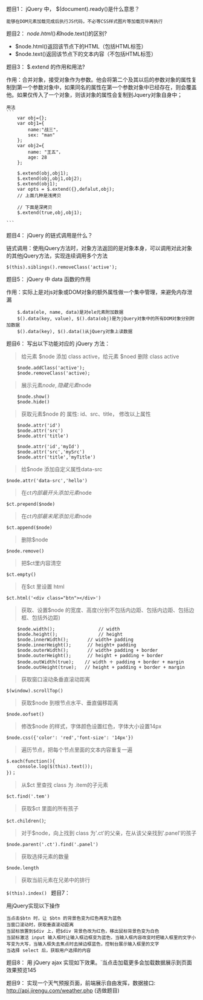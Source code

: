 题目1： jQuery 中， $(document).ready()是什么意思？

    能够在DOM元素加载完成后执行JS代码，不必等CSS样式图片等加载完毕再执行

题目2： $node.html()和$node.text()的区别?
* $node.html()返回该节点下的HTML（包括HTML标签）
* $node.text()返回该节点下的文本内容（不包括HTML标签）

题目3： $.extend 的作用和用法? 
    
  作用：合并对象，接受对象作为参数。他会将第二个及其以后的参数对象的属性复制到第一个参数对象中，如果同名的属性在第一个参数对象中已经存在，则会覆盖他。如果仅传入了一个对象，则该对象的属性会复制到Jquery对象自身中；

    用法
    ```
        var obj={};
        var obj1={
            name:"战三"，
            sex: "man"
        };
        var obj2={
            name: "王五"，
            age: 28
        };

        $.extend(obj,obj1);
        $.extend(obj,obj1,obj2);
        $.extend(obj1);
        var opts = $.extend({},defalut,obj);
        // 上面几种是浅拷贝  

        // 下面是深拷贝 
        $.extend(true,obj,obj1);
   
    ```   

题目4： jQuery 的链式调用是什么？

链式调用：使用jQuery方法时，对象方法返回的是对象本身，可以调用对此对象的其他jQuery方法，实现连续调用多个方法

`$(this).siblings().removeClass('active');`

题目5： jQuery 中 data 函数的作用

作用：实际上是对js对象或DOM对象的额外属性做一个集中管理，来避免内存泄漏
```
    $.data(ele, name, data)是对ele元素附加数据
    $().data(key, value), $().data(obj)是为jQuery对象中的所有DOM对象分别附加数据
    $().data(key), $().data()从jQuery对象上读数据
```
题目6： 写出以下功能对应的 jQuery 方法：

> 给元素 $node 添加 class active，给元素 $noed 删除 class active
```
    $node.addClass('active');
    $node.removeClass('active);
```

>展示元素$node, 隐藏元素$node
```
    $node.show()
    $node.hide()
```

>获取元素$node 的 属性: id、src、title， 修改以上属性
```
    $node.attr('id')
    $node.attr('src')
    $node.attr('title')

    $node.attr('id','myId')
    $node.attr('src','mySrc')
    $node.attr('title','myTitle')
```
>给$node 添加自定义属性data-src

`$node.attr('data-src','hello')`

>在$ct 内部最开头添加元素$node

`$ct.prepend($node)`

>在$ct 内部最末尾添加元素$node

`$ct.append($node)`

>删除$node

`$node.remove()`

>把$ct里内容清空

`$ct.empty()`

>在$ct 里设置 html <div class="btn"></div>

`$ct.html('<div class="btn"></div>')`

>获取、设置$node 的宽度、高度(分别不包括内边距、包括内边距、包括边框、包括外边距)

```
    $node.width();                // width
    $node.height();               // height
    $node.innerWidth();       // width+ padding
    $node.innerHeight();      // height+ padding
    $node.outerWidth();       // width+ padding + border
    $node.outerHeight();      // height + padding + border
    $node.outWidth(true);    // width ＋ padding + border + margin
    $node.outHeight(true);   // height + padding + border + margin
```

>获取窗口滚动条垂直滚动距离

`$(window).scrollTop()`

>获取$node 到根节点水平、垂直偏移距离

`$node.oofset()`

>修改$node 的样式，字体颜色设置红色，字体大小设置14px

`$node.css({'color': 'red','font-size': '14px'})`

>遍历节点，把每个节点里面的文本内容重复一遍

```
$.each(function(){
    console.log($(this).text());
})；
```
>从$ct 里查找 class 为 .item的子元素

`$ct.find('.tem')`
>获取$ct 里面的所有孩子

`$ct.children()`;

>对于$node，向上找到 class 为'.ct'的父亲，在从该父亲找到'.panel'的孩子

`$node.parent('.ct').find('.panel')`

>获取选择元素的数量

`$node.length`

>获取当前元素在兄弟中的排行

`$(this).index()
`
题目7：

用jQuery实现以下操作

    当点击$btn 时，让 $btn 的背景色变为红色再变为蓝色
    当窗口滚动时，获取垂直滚动距离
    当鼠标放置到$div 上，把$div 背景色改为红色，移出鼠标背景色变为白色
    当鼠标激活 input 输入框时让输入框边框变为蓝色，当输入框内容改变时把输入框里的文字小写变为大写，当输入框失去焦点时去掉边框蓝色，控制台展示输入框里的文字
    当选择 select 后，获取用户选择的内容

题目8： 用 jQuery ajax 实现如下效果。`当点击加载更多会加载数据展示到页面效果预览145

题目9： 实现一个天气预报页面，前端展示自由发挥，数据接口: http://api.jirengu.com/weather.php (选做题目)
